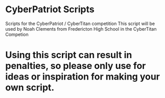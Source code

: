 # CyberPatriot Scripts
Scripts for the CyberPatriot / CyberTitan competition
This script will be used by Noah Clements from Fredericton High School in the CyberTitan Competion
# Using this script can result in penalties, so please only use for ideas or inspiration for making your own script.
